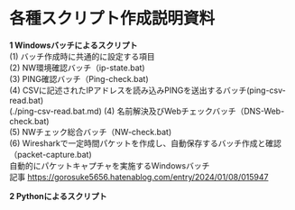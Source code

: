 # 各種スクリプト作成説明資料

 **1 Windowsバッチによるスクリプト**<br>
 (1) バッチ作成時に共通的に設定する項目<br>
 (2) NW環境確認バッチ（ip-state.bat) <br>
 (3) PING確認バッチ（Ping-check.bat) <br>
 (4) CSVに記述されたIPアドレスを読み込みPINGを送出するバッチ(ping-csv-read.bat)<br>
  (./ping-csv-read.bat.md)
 (4) 名前解決及びWebチェックバッチ（DNS-Web-check.bat) <br>
 (5) NWチェック総合バッチ（NW-check.bat) <br>
 (6) Wiresharkで一定時間パケットを作成し、自動保存するバッチ作成と確認（packet-capture.bat)<br>
   自動的にパケットキャプチャを実施するWindowsバッチ<br>
      記事 https://gorosuke5656.hatenablog.com/entry/2024/01/08/015947<br>




**2 Pythonによるスクリプト**





  
